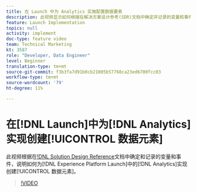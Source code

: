 ```yaml
---
title: 在 Launch 中为 Analytics 实施配置数据要素
description: 此视频显示如何根据在解决方案设计参考(SDR)文档中确定并记录的变量和事件，在Launch中为Analytics实施创建数据元素。
feature: Launch Implementation
topics: null
activity: implement
doc-type: feature video
team: Technical Marketing
kt: 3587
role: "Developer, Data Engineer"
level: Beginner
translation-type: tm+mt
source-git-commit: f3b3fa7d91b0cb21005b57768ca23ed6700fcc03
workflow-type: tm+mt
source-wordcount: '79'
ht-degree: 11%

---
```



# 在[!DNL Launch]中为[!DNL Analytics]实现创建[!UICONTROL 数据元素]

此视频根据在[!DNL Solution Design Reference](SDR)文档中确定和记录的变量和事件，说明如何为[!DNL Experience Platform Launch]中的[!DNL Analytics]实现创建[!UICONTROL 数据元素]。

>[!VIDEO](https://video.tv.adobe.com/v/28760/?quality=12)
